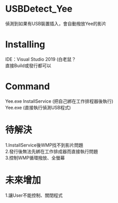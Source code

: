 # USBDetect_Yee
偵測到如果有USB裝置插入，會自動撥放Yee的影片

# Installing
IDE：Visual Studio 2019 (白老鼠？
<br>
直接Build或發行都可以

# Command
Yee.exe InstallService (把自己綁在工作排程器後執行)
<br>
Yee.exe (直接執行偵測USB程式)

# 待解決
1.InstallService後WMP找不到影片問題
<br>
2.發行後無法先綁在工作排成器而直接執行問題
<br>
3.控制WMP循環撥放、全螢幕

# 未來增加
1.讓User不能控制、關閉程式
<br>
